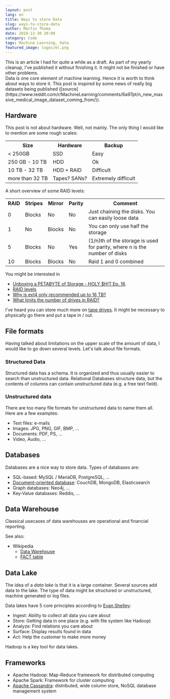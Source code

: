 ```yaml
---
layout: post
lang: en
title: Ways to store Data
slug: ways-to-store-data
author: Martin Thoma
date: 2018-12-30 20:00
category: Code
tags: Machine Learning, Data
featured_image: logos/ml.png
---
```

<div class="info">This is an article I had for quite a while as a draft. As part of my yearly cleanup, I've published it without finishing it. It might not be finished or have other problems.</div>
Data is one core element of machine learning. Hence it is worth to think about
ways to store it. This post is inspired by some news of really big datasets being published ([source](https://www.reddit.com/r/MachineLearning/comments/6a97pt/n_new_massive_medical_image_dataset_coming_from/)).


## Hardware

This post is not about hardware. Well, not mainly. The only thing I would
like to mention are some rough scales:

<table class="table">
    <tr>
        <th>Size</th>
        <th>Hardware</th>
        <th>Backup</th>
    </tr>
    <tr>
        <td>&lt; 250GB</td>
        <td>SSD</td>
        <td>Easy</td>
    </tr>
    <tr>
        <td>250 GB - 10 TB</td>
        <td>HDD</td>
        <td>Ok</td>
    </tr>
    <tr>
        <td>10 TB - 32 TB</td>
        <td>HDD + RAID</td>
        <td>Difficult</td>
    </tr>
    <tr>
        <td>more than 32 TB</td>
        <td>Tapes? SANs?</td>
        <td>Extremely difficult</td>
    </tr>
</table>

A short overview of some RAID levels:

<table class="table">
    <tr>
        <th>RAID</th>
        <th>Stripes</th>
        <th>Mirror</th>
        <th>Parity</th>
        <th>Comment</th>
    </tr>
    <tr>
        <td>0</td>
        <td>Blocks</td>
        <td>No</td>
        <td>No</td>
        <td>Just chaining the disks. You can easily loose data</td>
    </tr>
    <tr>
        <td>1</td>
        <td>No</td>
        <td>Blocks</td>
        <td>No</td>
        <td>You can only use half the storage</td>
    </tr>
    <tr>
        <td>5</td>
        <td>Blocks</td>
        <td>No</td>
        <td>Yes</td>
        <td>(1/n)th of the storage is used for parity, where n is the number of disks</td>
    </tr>
    <tr>
        <td>10</td>
        <td>Blocks</td>
        <td>Blocks</td>
        <td>No</td>
        <td>Raid 1 and 0 combined</td>
    </tr>
</table>


You might be interested in

* [Unboxing a PETABYTE of Storage - HOLY $H!T Ep. 16](https://www.youtube.com/watch?v=uykMPICGeqw).
* [RAID levels](http://www.dell.com/support/article/us/en/4/SLN129581/understanding-hard-drive-types--raid-and-raid-controllers-on-dell-poweredge-and-blade-chassis-servers?lang=EN)
* [Why is ext4 only recommended up to 16 TB?](https://unix.stackexchange.com/q/365355/4784)
* [What limits the number of drives in RAID?](https://superuser.com/q/1209642/64857)

I've heard you can store much more on <a href="https://en.wikipedia.org/wiki/Tape_drive">tape drives</a>.
It might be necessary to physically go there and put a tape in / out.


## File formats

Having talked about limitations on the upper scale of the amount of data, I
would like to go down several levels. Let's talk about file formats.


### Structured Data

Structured data has a schema. It is organized and thus usually easier to search
than unstructured data. Relational Databases structure data, but the contents
of columns can contain unstructured data (e.g. a free text field).


### Unstructured data

There are too many file formats for unstructured data to name them all. Here
are a few examples:

* Text files: e-mails
* Images: JPG, PNG, GIF, BMP, ...
* Documents: PDF, PS, ...
* Video, Audio, ...


## Databases

Databases are a nice way to store data. Types of databases are:

* SQL-based: MySQL / MariaDB, PostgreSQL, ...
* [Document-oriented database](https://en.wikipedia.org/wiki/Document-oriented_database): CouchDB, MongoDB, Elasticsearch
* Graph databases: Neo4j, ...
* Key-Value databases: Reddis, ...


## Data Warehouse

Classical usecases of data warehouses are operational and financial reporting.

See also:

* Wikipedia
    * [Data Warehouse](https://en.wikipedia.org/wiki/Data_warehouse)
    * [FACT table](https://en.wikipedia.org/wiki/Fact_table)

## Data Lake

The idea of a *data lake* is that it is a large container. Several sources add
data to the lake. The type of data might be structured or unstructured, machine
generated or log files.

Data lakes have 5 core principles according to <a href="https://www.youtube.com/watch?v=zlBZrG8dDMM">Evan Shelley</a>:

* Ingest: Ability to collect all data you care about
* Store: Getting data in one place (e.g. with file system like Hadoop)
* Analyze: Find relations you care about
* Surface: Display results found in data
* Act: Help the customer to make more money

Hadoop is a key tool for data lakes.


## Frameworks

* Apache Hadoop: Map-Reduce framework for distributed computing
* Apache Spark: Framework for cluster computing
* [Apache Cassandra](http://cassandra.apache.org/): distributed, wide column store, NoSQL database management system

